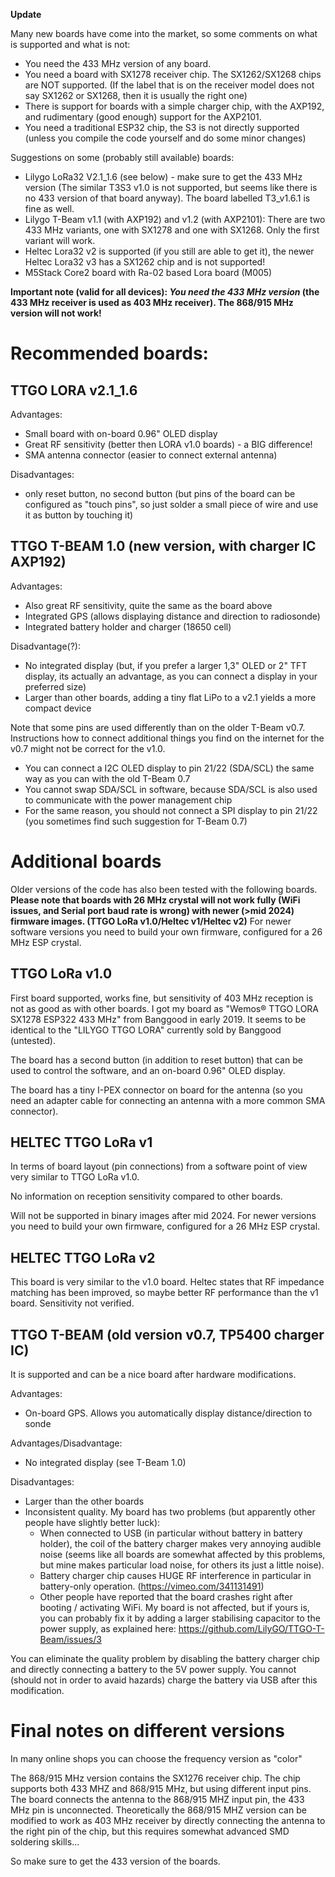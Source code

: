 **Update**

Many new boards have come into the market, so some comments on what is supported and what is not:
- You need the 433 MHz version of any board.
- You need a board with SX1278 receiver chip. The SX1262/SX1268 chips are NOT supported. (If the label that is on the receiver model does not say SX1262 or SX1268, then it is usually the right one)
- There is support for boards with a simple charger chip, with the AXP192, and rudimentary (good enough) support for the AXP2101.
- You need a traditional ESP32 chip, the S3 is not directly supported (unless you compile the code yourself and do some minor changes)

Suggestions on some (probably still available) boards:
- Lilygo LoRa32 V2.1_1.6 (see below) - make sure to get the 433 MHz version (The similar T3S3 v1.0 is not supported, but seems like there is no 433 version of that board anyway). The board labelled T3_v1.6.1 is fine as well.
- Lilygo T-Beam v1.1 (with AXP192) and v1.2 (with AXP2101): There are two 433 MHz variants, one with SX1278 and one with SX1268. Only the first variant will work.
- Heltec Lora32 v2 is supported (if you still are able to get it), the newer Heltec Lora32 v3 has a SX1262 chip and is not supported!
- M5Stack Core2 board with Ra-02 based Lora board (M005)



**Important note (valid for all devices): _You need the 433 MHz version_ (the 433 MHz receiver is used as 403 MHz receiver). The 868/915 MHz version will not work!**

# Recommended boards:

## TTGO LORA v2.1_1.6

Advantages:
- Small board with on-board 0.96" OLED display 
- Great RF sensitivity (better then LORA v1.0 boards) - a BIG difference!
- SMA antenna connector (easier to connect external antenna)

Disadvantages:
- only reset button, no second button (but pins of the board can be configured as "touch pins", so just solder a small piece of wire and use it as button by touching it)


## TTGO T-BEAM 1.0 (new version, with charger IC AXP192)

Advantages:
- Also great RF sensitivity, quite the same as the board above
- Integrated GPS (allows displaying distance and direction to radiosonde)
- Integrated battery holder and charger (18650 cell)

Disadvantage(?):
- No integrated display (but, if you prefer a larger 1,3" OLED or 2" TFT display, its actually an advantage, as you can connect a display in your preferred size)
- Larger than other boards, adding a tiny flat LiPo to a v2.1 yields a more compact device

Note that some pins are used differently than on the older T-Beam v0.7. Instructions how to connect additional things you find on the internet for the v0.7 might not be correct for the v1.0.
- You can connect a I2C OLED display to pin 21/22 (SDA/SCL) the same way as you can with the old T-Beam 0.7
- You cannot swap SDA/SCL in software, because SDA/SCL is also used to communicate with the power management chip
- For the same reason, you should not connect a SPI display to pin 21/22 (you sometimes find such suggestion for T-Beam 0.7)

# Additional boards

Older versions of the code has also been tested with the following boards. **Please note that boards with 26 MHz crystal will not work fully (WiFi issues, and Serial port baud rate is wrong) with newer (>mid 2024) firmware images.  (TTGO LoRa v1.0/Heltec v1/Heltec v2)**
For newer software versions you need to build your own firmware, configured for a 26 MHz ESP crystal.

## TTGO LoRa v1.0

First board supported, works fine, but sensitivity of 403 MHz reception is not as good as with other boards.
I got my board as "Wemos® TTGO LORA SX1278 ESP322 433 MHz" from Banggood in early 2019.  It seems to be identical to the "LILYGO TTGO LORA" currently sold by Banggood (untested).

The board has a second button (in addition to reset button) that can be used to control the software, and an on-board 0.96" OLED display.

The board has a tiny I-PEX connector on board for the antenna (so you need an adapter cable for connecting an antenna with a more common SMA connector).



## HELTEC TTGO LoRa v1

In terms of board layout (pin connections) from a software point of view very similar to TTGO LoRa v1.0.

No information on reception sensitivity compared to other boards.

Will not be supported in binary images after mid 2024. For newer versions you need to build your own firmware, configured for a 26 MHz ESP crystal.

## HELTEC TTGO LoRa v2

This board is very similar to the v1.0 board. Heltec states that RF impedance matching has been improved, so maybe better RF performance than the v1 board. Sensitivity not verified.

## TTGO T-BEAM (old version v0.7, TP5400 charger IC)

It is supported and can be a nice board after hardware modifications.

Advantages:
- On-board GPS. Allows you automatically display distance/direction to sonde

Advantages/Disadvantage:
- No integrated display (see T-Beam 1.0)

Disadvantages:
- Larger than the other boards
- Inconsistent quality. My board has two problems (but apparently other people have slightly better luck):
  * When connected to USB (in particular without battery in battery holder), the coil of the battery charger makes very annoying audible noise (seems like all boards are somewhat affected by this problems, but mine makes particular load noise, for others its just a little noise).
  * Battery charger chip causes HUGE RF interference in particular in battery-only operation. (https://vimeo.com/341131491)
  * Other people have reported that the board crashes right after booting / activating WiFi. My board is not affected, but if yours is, you can probably fix it by adding a larger stabilising capacitor to the power supply, as explained here: 
https://github.com/LilyGO/TTGO-T-Beam/issues/3


You can eliminate the quality problem by disabling the battery charger chip and directly connecting a battery to the 5V power supply. You cannot (should not in order to avaid hazards) charge the battery via USB after this modification.



# Final notes on different versions

In many online shops you can choose the frequency version as "color"

The 868/915 MHz version contains the SX1276 receiver chip. The chip supports both 433 MHZ and 868/915 MHz, but using different input pins. The board connects the antenna to the 868/915 MHZ input pin, the 433 MHz pin is unconnected. Theoretically the 868/915 MHZ version can be modified to work as 403 MHz receiver by directly connecting the antenna to the right pin of the chip, but this requires somewhat advanced SMD soldering skills...

So make sure to get the 433 version of the boards.